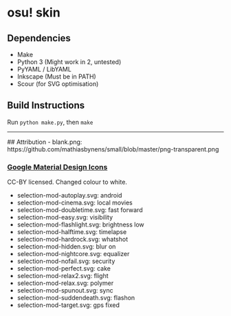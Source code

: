# osu! skin

## Dependencies
- Make
- Python 3 (Might work in 2, untested)
- PyYAML / LibYAML
- Inkscape (Must be in PATH)
- Scour (for SVG optimisation)

## Build Instructions
Run `python make.py`, then `make`
<hr />
## Attribution
- blank.png: https://github.com/mathiasbynens/small/blob/master/png-transparent.png

### [Google Material Design Icons](http://github.com/google/material-design-icons)
CC-BY licensed. Changed colour to white.
- selection-mod-autoplay.svg: android
- selection-mod-cinema.svg: local movies
- selection-mod-doubletime.svg: fast forward
- selection-mod-easy.svg: visibility
- selection-mod-flashlight.svg: brightness low
- selection-mod-halftime.svg: timelapse
- selection-mod-hardrock.svg: whatshot
- selection-mod-hidden.svg: blur on
- selection-mod-nightcore.svg: equalizer
- selection-mod-nofail.svg: security
- selection-mod-perfect.svg: cake
- selection-mod-relax2.svg: flight
- selection-mod-relax.svg: polymer
- selection-mod-spunout.svg: sync
- selection-mod-suddendeath.svg: flashon
- selection-mod-target.svg: gps fixed
